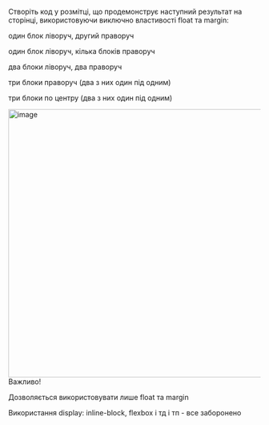 Створіть код у розмітці, що продемонструє наступний результат на сторінці, використовуючи виключно властивості float та margin:

один блок ліворуч, другий праворуч

один блок ліворуч, кілька блоків праворуч

два блоки ліворуч, два праворуч

три блоки праворуч (два з них один під одним)

три блоки по центру (два з них один під одним)

<img width="939" height="534" alt="image" src="https://github.com/user-attachments/assets/2f9d15bf-4db5-4ec2-aebd-6a477f0f370c" />
Важливо!

Дозволяється використовувати лише float та margin

Використання display: inline-block, flexbox і тд і тп - все заборонено


